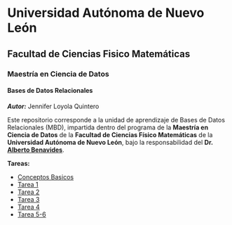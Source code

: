 # Universidad Autónoma de Nuevo León

## Facultad de Ciencias Fisico Matemáticas

### Maestría en Ciencia de Datos

#### Bases de Datos Relacionales
_**Autor:**_ Jennifer Loyola Quintero

Este repositorio corresponde a la unidad de aprendizaje de Bases de Datos Relacionales (MBD), impartida dentro del programa de la **Maestría en Ciencia de Datos** de la **Facultad de Ciencias Físico Matemáticas** de la **Universidad Autónoma de Nuevo León**, bajo la responsabilidad del **Dr. [Alberto Benavides](https://github.com/albertobenavides)**.

**Tareas:**

- [Conceptos Basicos](https://github.com/jenniloyola8/MCD_BDR_2025/blob/main/Tareas/Conceptos_Basicos.md)
- [Tarea 1](https://github.com/jenniloyola8/MCD_BDR_2025/blob/main/Tareas/Tarea1_Investigacion.md)
- [Tarea 2](https://github.com/jenniloyola8/MCD_BDR_2025/blob/main/Tareas/Tarea2_EntidadRelacion.md)
- [Tarea 3](https://github.com/jenniloyola8/MCD_BDR_2025/blob/main/Tareas/Tarea3_ModeloRelacional.md)
- [Tarea 4](https://github.com/jenniloyola8/MCD_BDR_2025/blob/main/Tareas/Tarea4_BasedeDatos.md)
- [Tarea 5-6](https://github.com/jenniloyola8/MCD_BDR_2025/blob/main/Tareas/Tarea5-6_DatosFicticio-Funcioness.md)